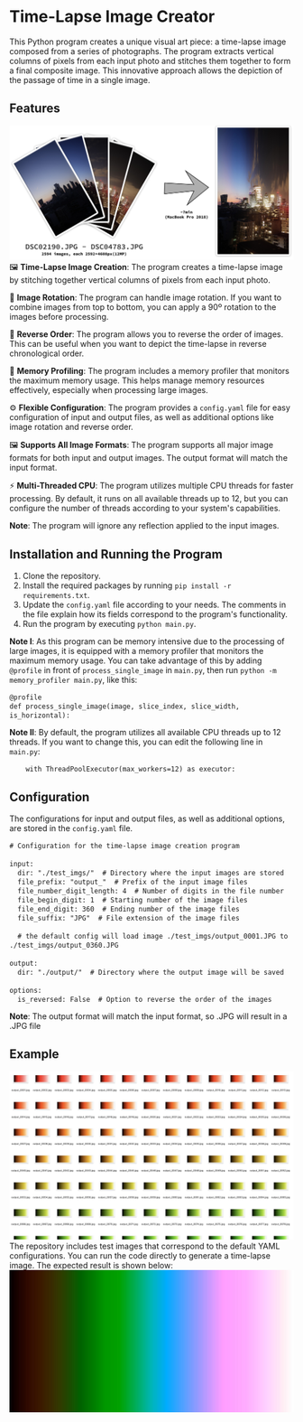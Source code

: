 # Time-Lapse Image Creator

This Python program creates a unique visual art piece: a time-lapse image composed from a series of photographs. The program extracts vertical columns of pixels from each input photo and stitches them together to form a final composite image. This innovative approach allows the depiction of the passage of time in a single image.

## Features

![Features](Feature.jpg)
🖼️ **Time-Lapse Image Creation**: The program creates a time-lapse image by stitching together vertical columns of pixels from each input photo.

🔄 **Image Rotation**: The program can handle image rotation. If you want to combine images from top to bottom, you can apply a 90º rotation to the images before processing.

🔀 **Reverse Order**: The program allows you to reverse the order of images. This can be useful when you want to depict the time-lapse in reverse chronological order.

🧠 **Memory Profiling**: The program includes a memory profiler that monitors the maximum memory usage. This helps manage memory resources effectively, especially when processing large images.

⚙️ **Flexible Configuration**: The program provides a `config.yaml` file for easy configuration of input and output files, as well as additional options like image rotation and reverse order.

🖼️ **Supports All Image Formats**: The program supports all major image formats for both input and output images. The output format will match the input format.

⚡ **Multi-Threaded CPU**: The program utilizes multiple CPU threads for faster processing. By default, it runs on all available threads up to 12, but you can configure the number of threads according to your system's capabilities.

**Note**: The program will ignore any reflection applied to the input images.

## Installation and Running the Program

1. Clone the repository.
2. Install the required packages by running `pip install -r requirements.txt`.
3. Update the `config.yaml` file according to your needs. The comments in the file explain how its fields correspond to the program's functionality.
4. Run the program by executing `python main.py`.

**Note I**: As this program can be memory intensive due to the processing of large images, it is equipped with a memory profiler that monitors the maximum memory usage. You can take advantage of this by adding `@profile` in front of `process_single_image` in `main.py`, then run `python -m memory_profiler main.py`, like this:
```
@profile
def process_single_image(image, slice_index, slice_width, is_horizontal):
```

**Note II**: By default, the program utilizes all available CPU threads up to 12 threads. If you want to change this, you can edit the following line in `main.py`:
```
    with ThreadPoolExecutor(max_workers=12) as executor:
```

## Configuration

The configurations for input and output files, as well as additional options, are stored in the `config.yaml` file.

```
# Configuration for the time-lapse image creation program

input:
  dir: "./test_imgs/"  # Directory where the input images are stored
  file_prefix: "output_"  # Prefix of the input image files
  file_number_digit_length: 4  # Number of digits in the file number
  file_begin_digit: 1  # Starting number of the image files
  file_end_digit: 360  # Ending number of the image files
  file_suffix: "JPG"  # File extension of the image files

  # the default config will load image ./test_imgs/output_0001.JPG to ./test_imgs/output_0360.JPG 

output:
  dir: "./output/"  # Directory where the output image will be saved

options:
  is_reversed: False  # Option to reverse the order of the images
```

**Note**: The output format will match the input format, so .JPG will result in a .JPG file

## Example

![Screenshot of list of images](Screenshot.png)
The repository includes test images that correspond to the default YAML configurations. You can run the code directly to generate a time-lapse image. The expected result is shown below:
![Example output](ExampleOutput.JPG)
